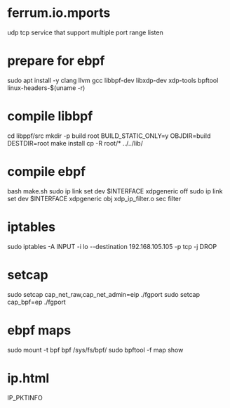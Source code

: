 # ferrum.io.mports

udp tcp service that support multiple port range listen

# prepare for ebpf

sudo apt install -y clang llvm gcc libbpf-dev libxdp-dev xdp-tools bpftool linux-headers-$(uname -r)

# compile libbpf

cd libppf/src
mkdir -p build root
BUILD_STATIC_ONLY=y OBJDIR=build DESTDIR=root make install
cp -R root/* ../../lib/

# compile ebpf

bash make.sh
sudo ip link set dev $INTERFACE xdpgeneric off
sudo ip link set dev $INTERFACE xdpgeneric obj xdp_ip_filter.o sec filter

# iptables

sudo iptables -A INPUT -i lo --destination 192.168.105.105 -p tcp -j DROP

# setcap

sudo setcap cap_net_raw,cap_net_admin=eip ./fgport
sudo setcap cap_bpf=ep ./fgport

# ebpf maps

sudo mount -t bpf bpf /sys/fs/bpf/
sudo bpftool -f map show

# ip.html

IP_PKTINFO
